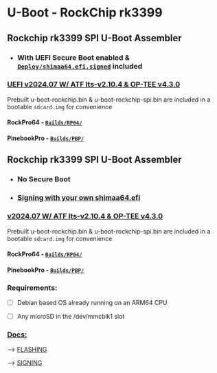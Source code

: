 # U-Boot - RockChip rk3399
## Rockchip rk3399 SPI U-Boot Assembler

 - ### With UEFI Secure Boot enabled & [`Deploy/shimaa64.efi.signed`](Deploy/shimaa64.efi.signed) included

### [UEFI v2024.07 W/ ATF lts-v2.10.4 & OP-TEE v4.3.0](https://github.com/0mniteck/U-Boot/releases/tag/UEFI%2BSb%2Bv2024.07%2Bv2.10.4%2Bv4.3.0)
Prebuilt u-boot-rockchip.bin & u-boot-rockchip-spi.bin are included in a bootable `sdcard.img` for convenience
#### RockPro64 - [`Builds/RP64/`](https://github.com/0mniteck/U-Boot/tree/UEFI%2BSb%2Bv2024.07%2Bv2.10.4%2Bv4.3.0/Builds/RP64-rk3399)
#### PinebookPro - [`Builds/PBP/`](https://github.com/0mniteck/U-Boot/tree/UEFI%2BSb%2Bv2024.07%2Bv2.10.4%2Bv4.3.0/Builds/PBP-rk3399)


## Rockchip rk3399 SPI U-Boot Assembler

 - ### No Secure Boot
 - ### [Signing with your own shimaa64.efi](https://github.com/0mniteck/U-Boot/blob/rk3399-A/docs/SIGN.md)

### [v2024.07 W/ ATF lts-v2.10.4 & OP-TEE v4.3.0](https://github.com/0mniteck/U-Boot/releases/tag/v2024.07%2Bv2.10.4%2Bv4.3.0)
Prebuilt u-boot-rockchip.bin & u-boot-rockchip-spi.bin are included in a bootable `sdcard.img` for convenience
#### RockPro64 - [`Builds/RP64/`](https://github.com/0mniteck/U-Boot/tree/v2024.07%2Bv2.10.4%2Bv4.3.0/Builds/RP64-rk3399)
#### PinebookPro - [`Builds/PBP/`](https://github.com/0mniteck/U-Boot/tree/v2024.07%2Bv2.10.4%2Bv4.3.0/Builds/PBP-rk3399)


### Requirements:

* [ ] Debian based OS already running on an ARM64 CPU

* [ ] Any microSD in the /dev/mmcblk1 slot


### [Docs:](https://github.com/0mniteck/U-Boot/tree/rk3399-A/docs)

--> [FLASHING](https://github.com/0mniteck/U-Boot/blob/rk3399-A/docs/FLASH.md)

--> [SIGNING](https://github.com/0mniteck/U-Boot/blob/rk3399-A/docs/SIGN.md)
